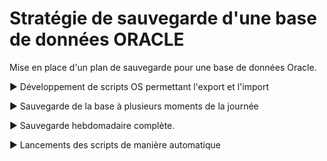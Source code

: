 # Stratégie de sauvegarde d'une base de données ORACLE

Mise en place d'un plan de sauvegarde pour une base de données Oracle. 

:arrow_forward: Développement de scripts OS permettant l'export et l'import 

:arrow_forward: Sauvegarde de la base à plusieurs moments de la journée 

:arrow_forward: Sauvegarde hebdomadaire complète. 

:arrow_forward: Lancements des scripts de manière automatique
